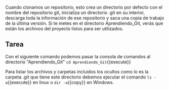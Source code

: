 Cuando clonamos un repositorio, esto crea un directorio por defecto con el nombre del repositorio git, inicializa un directorio .git en su interior, descarga toda la información de ese repositorio y saca una copia de trabajo de la última versión. 
Si te metes en el directorio Aprendiendo_Git, verás que están los archivos del proyecto listos para ser utilizados. 

## Tarea

Con el siguiente comando podemos pasar la consola de comandos al directorio "Aprendiendo_Git" `cd Aprendiendo_Git`{{execute}}

Para listar los archivos y carpetas incluidos los ocultos como lo es la carpeta .git que tiene este directorio debemos ejecutar el comando `ls -a`{{execute}} en linux o `dir -a`{{copy}} en Windows.